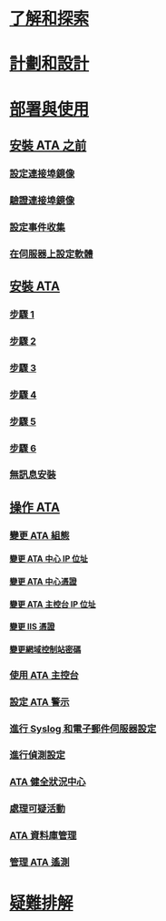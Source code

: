 # [了解和探索](/advanced-threat-analytics/understand-explore/what-is-ata)
# [計劃和設計](/advanced-threat-analytics/plan-design/ata-capacity-planning)
# [部署與使用](install-ata.md)
## [安裝 ATA 之前](preinstall-ata.md)
### [設定連接埠鏡像](configure-port-mirroring.md)
### [驗證連接埠鏡像](validate-port-mirroring.md)
### [設定事件收集](configure-event-collection.md)
### [在伺服器上設定軟體](install-ata-preinstall-software.md)
## [安裝 ATA](install-ata.md)
### [步驟 1](install-ata-step1.md)
### [步驟 2](install-ata-step2.md)
### [步驟 3](install-ata-step3.md)
### [步驟 4](install-ata-step4.md)
### [步驟 5](install-ata-step5.md)
### [步驟 6](install-ata-step6.md)
### [無訊息安裝](ata-silent-installation.md)
## [操作 ATA](operate-ata.md)
### [變更 ATA 組態](modifying-ata-configuration.md)
#### [變更 ATA 中心 IP 位址](modifying-ata-config-centerip.md)
#### [變更 ATA 中心憑證](modifying-ata-config-centercert.md)
#### [變更 ATA 主控台 IP 位址](modifying-ata-config-consoleip.md)
#### [變更 IIS 憑證](modifying-ata-config-iiscert.md)
#### [變更網域控制站密碼](modifying-ata-config-dcpassword.md)
### [使用 ATA 主控台](working-with-ata-console.md)
### [設定 ATA 警示](setting-ata-alerts.md)
### [進行 Syslog 和電子郵件伺服器設定](setting-syslog-email-server-settings.md)
### [進行偵測設定](working-with-detection-settings.md)
### [ATA 健全狀況中心](ata-health-center.md)
### [處理可疑活動](working-with-suspicious-activities.md)
### [ATA 資料庫管理](ata-database-management.md)
### [管理 ATA 遙測](manage-telemetry-settings.md)
# [疑難排解](/advanced-threat-analytics/troubleshoot/troubleshooting-ata-using-logs)


<!--HONumber=May16_HO3-->


